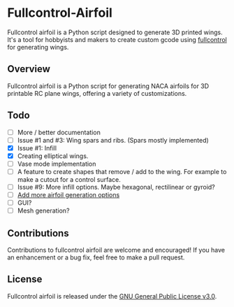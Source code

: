 # Fullcontrol-Airfoil

Fullcontrol airfoil is a Python script designed to generate 3D printed wings. It's a tool for hobbyists and makers to create custom gcode using [fullcontrol](https://github.com/FullControlXYZ/fullcontrol) for generating wings.

## Overview

Fullcontrol airfoil is a Python script for generating NACA airfoils for 3D printable RC plane wings, offering a variety of customizations.

## Todo

- [ ] More / better documentation
- [ ] Issue #1 and #3: Wing spars and ribs. (Spars mostly implemented)
- [x] Issue #1: Infill
- [x] Creating elliptical wings.
- [ ] Vase mode implementation
- [ ] A feature to create shapes that remove / add to the wing. For example to make a cutout for a control surface.
- [ ] Issue #9: More infill options. Maybe hexagonal, rectilinear or gyroid?
- [ ] [Add more airfoil generation options](https://en.m.wikipedia.org/wiki/NACA_airfoil)
- [ ] GUI?
- [ ] Mesh generation?

## Contributions

Contributions to fullcontrol airfoil are welcome and encouraged! If you have an enhancement or a bug fix, feel free to make a pull request.

## License
Fullcontrol airfoil is released under the [GNU General Public License v3.0](https://www.gnu.org/licenses/gpl-3.0.en.html).